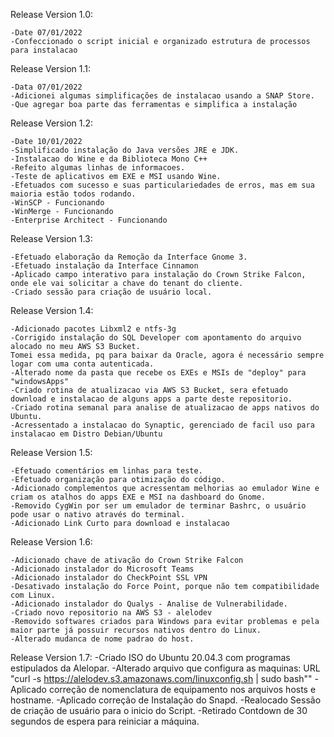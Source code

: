 Release Version 1.0:
     
    -Date 07/01/2022
    -Confeccionado o script inicial e organizado estrutura de processos para instalacao

Release Version 1.1:
     
    -Data 07/01/2022
    -Adicionei algumas simplificações de instalacao usando a SNAP Store.
    -Que agregar boa parte das ferramentas e simplifica a instalação

Release Version 1.2:
 
    -Date 10/01/2022
    -Simplificado instalação do Java versões JRE e JDK.
    -Instalacao do Wine e da Biblioteca Mono C++
    -Refeito algumas linhas de informacoes.
    -Teste de aplicativos em EXE e MSI usando Wine.
    -Efetuados com sucesso e suas particulariedades de erros, mas em sua maioria estão todos rodando.
    -WinSCP - Funcionando
    -WinMerge - Funcionando
    -Enterprise Architect - Funcionando

Release Version 1.3:

    -Efetuado elaboração da Remoção da Interface Gnome 3.
    -Efetuado instalação da Interface Cinnamon
    -Aplicado campo interativo para instalação do Crown Strike Falcon, onde ele vai solicitar a chave do tenant do cliente.
    -Criado sessão para criação de usuário local.

Release Version 1.4:
 
    -Adicionado pacotes Libxml2 e ntfs-3g
    -Corrigido instalação do SQL Developer com apontamento do arquivo alocado no meu AWS S3 Bucket.
    Tomei essa medida, pq para baixar da Oracle, agora é necessário sempre logar com uma conta autenticada.
    -Alterado nome da pasta que recebe os EXEs e MSIs de "deploy" para "windowsApps"
    -Criado rotina de atualizacao via AWS S3 Bucket, sera efetuado download e instalacao de alguns apps a parte deste repositorio.
    -Criado rotina semanal para analise de atualizacao de apps nativos do Ubuntu.
    -Acressentado a instalacao do Synaptic, gerenciado de facil uso para instalacao em Distro Debian/Ubuntu
    
Release Version 1.5:
 
    -Efetuado comentários em linhas para teste.
    -Efetuado organização para otimização do código.
    -Adicionado complementos que acressentam melhorias ao emulador Wine e criam os atalhos do apps EXE e MSI na dashboard do Gnome.
    -Removido CygWin por ser um emulador de terminar Bashrc, o usuário pode usar o nativo através do terminal.
    -Adicionado Link Curto para download e instalacao

Release Version 1.6:

    -Adicionado chave de ativação do Crown Strike Falcon
    -Adicionado instalador do Microsoft Teams
    -Adicionado instalador do CheckPoint SSL VPN
    -Desativado instalação do Force Point, porque não tem compatibilidade com Linux.
    -Adicionado instalador do Qualys - Analise de Vulnerabilidade.
    -Criado novo repositorio na AWS S3 - alelodev
    -Removido softwares criados para Windows para evitar problemas e pela maior parte já possuir recursos nativos dentro do Linux.
    -Alterado mudanca de nome padrao do host.

Release Version 1.7:
    -Criado ISO do Ubuntu 20.04.3 com programas estipulados da Alelopar.
    -Alterado arquivo que configura as maquinas: URL "curl -s https://alelodev.s3.amazonaws.com/linuxconfig.sh | sudo bash""
    -Aplicado correção de nomenclatura de equipamento nos arquivos hosts e hostname.
    -Aplicado correção de Instalação do Snapd.
    -Realocado Sessão de criação de usuário para o inicio do Script.
    -Retirado Contdown de 30 segundos de espera para reiniciar a máquina.
    
